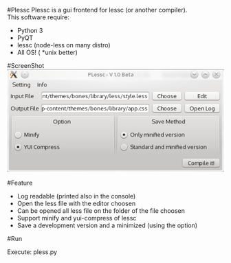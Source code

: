 #Plessc
Plessc is a gui frontend for lessc (or another compiler).  
This software require:  
* Python 3
* PyQT
* lessc (node-less on many distro)
* All OS! ( *unix better)

#ScreenShot
![Screenshot](screenshot.png "1.0 beta")

#Feature
* Log readable (printed also in the console)
* Open the less file with the editor choosen
* Can be opened all less file on the folder of the file choosen 
* Support minify and yui-compress of lessc
* Save a development version and a minimized (using the option)

#Run

Execute: pless.py